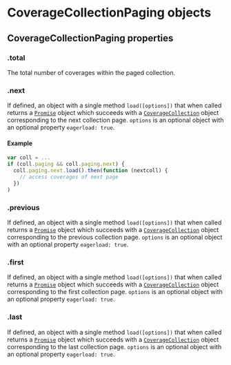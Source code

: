 # CoverageCollectionPaging objects

## CoverageCollectionPaging properties

### .total

The total number of coverages within the paged collection.

### .next

If defined, an object with a single method `load([options])` that when called returns a [`Promise`](https://developer.mozilla.org/de/docs/Web/JavaScript/Reference/Global_Objects/Promise) object which succeeds with a [`CoverageCollection`](CoverageCollection.md) object corresponding to the next collection page. `options` is an optional object with an optional property `eagerload: true`.

#### Example

```js
var coll = ...
if (coll.paging && coll.paging.next) {
  coll.paging.next.load().then(function (nextcoll) {
    // access coverages of next page
  })
)
```

### .previous

If defined, an object with a single method `load([options])` that when called returns a [`Promise`](https://developer.mozilla.org/de/docs/Web/JavaScript/Reference/Global_Objects/Promise) object which succeeds with a [`CoverageCollection`](CoverageCollection.md) object corresponding to the previous collection page. `options` is an optional object with an optional property `eagerload: true`.

### .first

If defined, an object with a single method `load([options])` that when called returns a [`Promise`](https://developer.mozilla.org/de/docs/Web/JavaScript/Reference/Global_Objects/Promise) object which succeeds with a [`CoverageCollection`](CoverageCollection.md) object corresponding to the first collection page. `options` is an optional object with an optional property `eagerload: true`.

### .last

If defined, an object with a single method `load([options])` that when called returns a [`Promise`](https://developer.mozilla.org/de/docs/Web/JavaScript/Reference/Global_Objects/Promise) object which succeeds with a [`CoverageCollection`](CoverageCollection.md) object corresponding to the last collection page. `options` is an optional object with an optional property `eagerload: true`.
